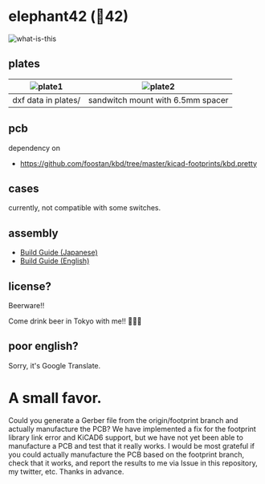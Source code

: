 # elephant42 (🐘42)

![what-is-this](what-is-this.jpg)

## plates

|![plate1](plates/description1.jpg)|![plate2](plates/description2.jpg)|
|--|--|
|dxf data in plates/|sandwitch mount with 6.5mm spacer|

## pcb

dependency on

  - https://github.com/foostan/kbd/tree/master/kicad-footprints/kbd.pretty


## cases

currently, not compatible with some switches.


## assembly

- [Build Guide (Japanese)](docs/build-guide.md)
- [Build Guide (English)](docs/build-guide-english.md)

## license?

Beerware!!

Come drink beer in Tokyo with me!! 🍺🍺🍺


## poor english?

Sorry, it's Google Translate.


# A small favor.

Could you generate a Gerber file from the origin/footprint branch and actually manufacture the PCB? 
We have implemented a fix for the footprint library link error and KiCAD6 support, but we have not yet been able to manufacture a PCB and test that it really works.
I would be most grateful if you could actually manufacture the PCB based on the footprint branch, check that it works, and report the results to me via Issue in this repository, my twitter, etc.
Thanks in advance.
